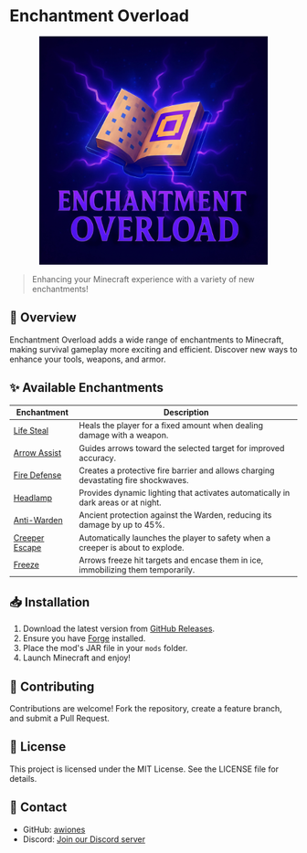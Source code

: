 # Enchantment Overload

<div align="center">
  <img src="src/main/resources/assets/enchantmentoverload/images/logo.png" alt="Enchantment Overload Logo" width="400"/>
</div>

> Enhancing your Minecraft experience with a variety of new enchantments!

## 📖 Overview

Enchantment Overload adds a wide range of enchantments to Minecraft, making survival gameplay more exciting and efficient. Discover new ways to enhance your tools, weapons, and armor.

## ✨ Available Enchantments

| Enchantment                                     | Description                                                                        |
| ----------------------------------------------- | ---------------------------------------------------------------------------------- |
| [Life Steal](enchantment/life_steal.md)         | Heals the player for a fixed amount when dealing damage with a weapon.             |
| [Arrow Assist](enchantment/arrow_assist.md)     | Guides arrows toward the selected target for improved accuracy.                    |
| [Fire Defense](enchantment/fire_defense.md)     | Creates a protective fire barrier and allows charging devastating fire shockwaves. |
| [Headlamp](enchantment/headlamp.md)             | Provides dynamic lighting that activates automatically in dark areas or at night.  |
| [Anti-Warden](enchantment/anti_warden.md)       | Ancient protection against the Warden, reducing its damage by up to 45%.           |
| [Creeper Escape](enchantment/creeper_escape.md) | Automatically launches the player to safety when a creeper is about to explode.    |
| [Freeze](enchantment/freeze.md)                 | Arrows freeze hit targets and encase them in ice, immobilizing them temporarily.   |

## 📥 Installation

1. Download the latest version from [GitHub Releases](https://github.com/awiones/Enchantment-Overload/releases).
2. Ensure you have [Forge](https://files.minecraftforge.net/) installed.
3. Place the mod's JAR file in your `mods` folder.
4. Launch Minecraft and enjoy!

## 🤝 Contributing

Contributions are welcome! Fork the repository, create a feature branch, and submit a Pull Request.

## 📜 License

This project is licensed under the MIT License. See the LICENSE file for details.

## 💬 Contact

- GitHub: [awiones](https://github.com/awiones)
- Discord: [Join our Discord server](https://discord.gg/v9QSTrDQS6)
